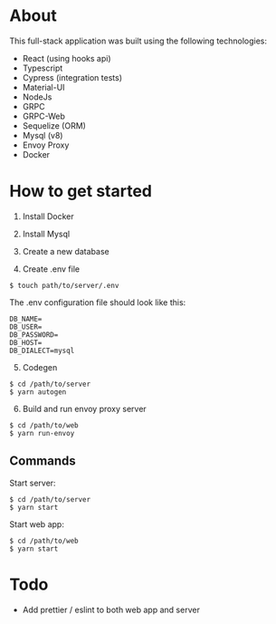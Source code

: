 # About

This full-stack application was built using the following technologies:

- React (using hooks api)
- Typescript
- Cypress (integration tests)
- Material-UI
- NodeJs
- GRPC
- GRPC-Web
- Sequelize (ORM)
- Mysql (v8)
- Envoy Proxy
- Docker

# How to get started

1. Install Docker

2. Install Mysql

3. Create a new database

4. Create .env file

```
$ touch path/to/server/.env
```

The .env configuration file should look like this:
```
DB_NAME=
DB_USER=
DB_PASSWORD=
DB_HOST=
DB_DIALECT=mysql
```

5. Codegen

```
$ cd /path/to/server
$ yarn autogen
```

6. Build and run envoy proxy server

```
$ cd /path/to/web
$ yarn run-envoy
```

## Commands

Start server:
```
$ cd /path/to/server
$ yarn start
```

Start web app:
```
$ cd /path/to/web
$ yarn start
```

# Todo

- Add prettier / eslint to both web app and server